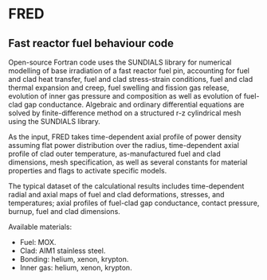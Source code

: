 # FRED
## Fast reactor fuel behaviour code

Open-source Fortran code uses the SUNDIALS library for numerical modelling of base irradiation of a fast reactor fuel pin, accounting for fuel and clad heat transfer, fuel and clad stress-strain conditions, fuel and clad thermal expansion and creep, fuel swelling and fission gas release, evolution of inner gas pressure and composition as well as evolution of fuel-clad gap conductance. 
Algebraic and ordinary differential equations are solved by finite-difference method on a structured r-z cylindrical mesh using the SUNDIALS library.

As the input, FRED takes time-dependent axial profile of power density assuming flat power distribution over the radius, time-dependent axial profile of clad outer temperature, as-manufactured fuel and clad dimensions, mesh specification, as well as several constants for material properties and flags to activate specific models.

The typical dataset of the calculational results includes time-dependent radial and axial maps of fuel and clad deformations, stresses, and temperatures; axial profiles of fuel-clad gap conductance, contact pressure, burnup, fuel and clad dimensions.

Available materials: 
- Fuel: MOX.
- Clad: AIM1 stainless steel.
- Bonding: helium, xenon, krypton.
- Inner gas: helium, xenon, krypton.

